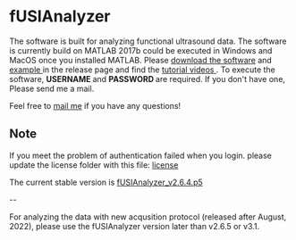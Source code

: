 # fUSIAnalyzer 

The software is built for analyzing functional ultrasound data. The software is currently build on MATLAB 2017b could be executed in Windows and MacOS once you installed MATLAB. Please <a href="https://github.com/YunAnGitHub/fUSIAnalyzer/tags"> download the software</a> and <a href="https://github.com/YunAnGitHub/fUSIAnalyzer/releases/tag/Example"> example </a> in the release page and find the <a href="https://www.youtube.com/playlist?list=PL93HKOLmIO_cK9zdETniLOAj49CIWAb20"> tutorial videos </a>. To execute the software, <b>USERNAME </b> and <b>PASSWORD </b> are required. If you don't have one, Please send me a mail.

Feel free to <A HREF="mailto:yun-an.huang@nerf.be">mail me</A>  if you have any questions!


Note 
--

If you meet the problem of authentication failed when you login. please update the license folder with this file: <a href="https://github.com/YunAnGitHub/fUSIAnalyzer/releases/tag/fUSIAnalyzer_v2.6.4.license"> license </a>

The current stable version is <a href="https://github.com/YunAnGitHub/fUSIAnalyzer/releases/tag/fUSIAnalyzer_v2.6.4.p5"> fUSIAnalyzer_v2.6.4.p5 </a>

--

For analyzing the data with new acqusition protocol (released after August, 2022), please use the fUSIAnalyzer version later than v2.6.5 or v3.1.
